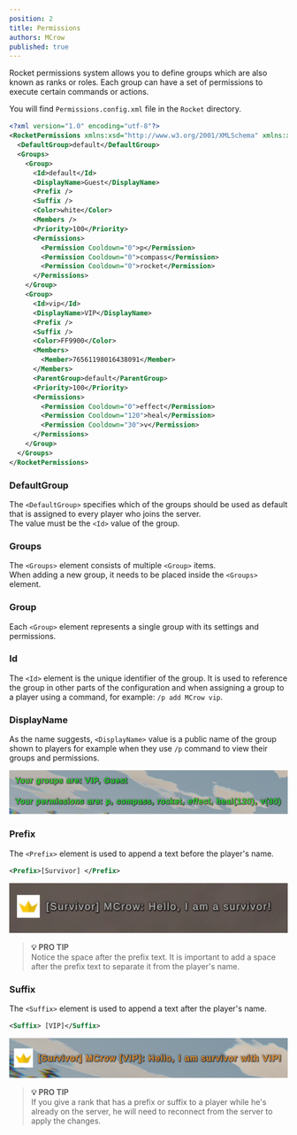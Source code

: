 ```yaml
---
position: 2
title: Permissions
authors: MCrow
published: true
---
```


Rocket permissions system allows you to define groups which are also known as ranks or roles. Each group can have a set of permissions to execute certain commands or actions.  

You will find `Permissions.config.xml` file in the `Rocket` directory.

```xml
<?xml version="1.0" encoding="utf-8"?>
<RocketPermissions xmlns:xsd="http://www.w3.org/2001/XMLSchema" xmlns:xsi="http://www.w3.org/2001/XMLSchema-instance">
  <DefaultGroup>default</DefaultGroup>
  <Groups>
    <Group>
      <Id>default</Id>
      <DisplayName>Guest</DisplayName>
      <Prefix />
      <Suffix />
      <Color>white</Color>
      <Members />
      <Priority>100</Priority>
      <Permissions>
        <Permission Cooldown="0">p</Permission>
        <Permission Cooldown="0">compass</Permission>
        <Permission Cooldown="0">rocket</Permission>
      </Permissions>
    </Group>
    <Group>
      <Id>vip</Id>
      <DisplayName>VIP</DisplayName>
      <Prefix />
      <Suffix />
      <Color>FF9900</Color>
      <Members>
        <Member>76561198016438091</Member>
      </Members>
      <ParentGroup>default</ParentGroup>
      <Priority>100</Priority>
      <Permissions>
        <Permission Cooldown="0">effect</Permission>
        <Permission Cooldown="120">heal</Permission>
        <Permission Cooldown="30">v</Permission>
      </Permissions>
    </Group>
  </Groups>
</RocketPermissions>
```

### DefaultGroup
The `<DefaultGroup>` specifies which of the groups should be used as default that is assigned to every player who joins the server.  
The value must be the `<Id>` value of the group.

### Groups
The `<Groups>` element consists of multiple `<Group>` items.  
When adding a new group, it needs to be placed inside the `<Groups>` element.

### Group
Each `<Group>` element represents a single group with its settings and permissions.

### Id
The `<Id>` element is the unique identifier of the group. It is used to reference the group in other parts of the configuration and when assigning a group to a player using a command, for example: `/p add MCrow vip`.

### DisplayName
As the name suggests, `<DisplayName>` value is a public name of the group shown to players for example when they use `/p` command to view their groups and permissions.

![your groups](assets/your_groups.png)

### Prefix
The `<Prefix>` element is used to append a text before the player's name.

```xml
<Prefix>[Survivor] </Prefix>
```

![survivor prefix](assets/survivor_prefix.png "[Survivor] prefix in-game")

> **💡 PRO TIP**  
> Notice the space after the prefix text. It is important to add a space after the prefix text to separate it from the player's name.

### Suffix
The `<Suffix>` element is used to append a text after the player's name.

```xml
<Suffix> [VIP]</Suffix>
```

![vip suffix](assets/vip_suffix.png "[VIP] suffix in-game")

> **💡 PRO TIP**  
> If you give a rank that has a prefix or suffix to a player while he's already on the server, he will need to reconnect from the server to apply the changes.
